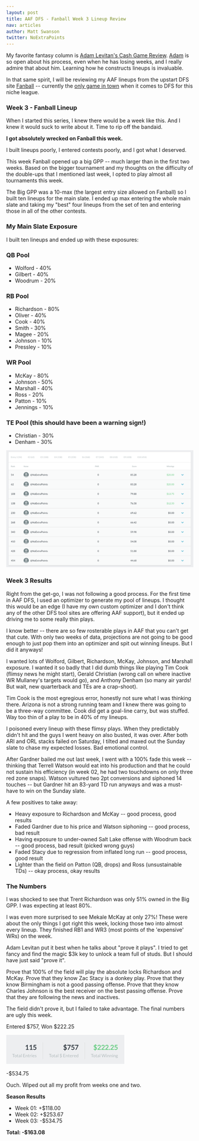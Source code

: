 ```yaml
---
layout: post
title: AAF DFS - Fanball Week 3 Lineup Review
nav: articles
author: Matt Swanson
twitter: NoExtraPoints
---
```


My favorite fantasy column is [Adam Levitan's Cash Game Review](https://www.draftkings.com/playbook/nfl/fantasy-football-adam-levitans-week-17-cash-game-review). [Adam](https://twitter.com/adamlevitan) is so open about his process, even when he has losing weeks, and I really admire that about him. Learning how he constructs lineups is invaluable.

In that same spirit, I will be reviewing my AAF lineups from the upstart DFS site [Fanball](https://www.fanball.com) -- currently the [only game in town](/ultimate-guide-to-aaf-fantasy) when it comes to DFS for this niche league.

<h3 class="team-header aaf-header">Week 3 - Fanball Lineup</h3>

When I started this series, I knew there would be a week like this. And I knew it would suck to write about it. Time to rip off the bandaid.

**I got absolutely wrecked on Fanball this week.**

I built lineups poorly, I entered contests poorly, and I got what I deserved.

This week Fanball opened up a big GPP -- much larger than in the first two weeks. Based on the bigger tournament and my thoughts on the difficulty of the double-ups that I mentioned last week, I opted to play almost all tournaments this week.

The Big GPP was a 10-max (the largest entry size allowed on Fanball) so I built ten lineups for the main slate. I ended up max entering the whole main slate and taking my "best" four lineups from the set of ten and entering those in all of the other contests.

<h3 class="aaf-header-small">My Main Slate Exposure</h3>

I built ten lineups and ended up with these exposures:

### QB Pool

- Wolford - 40%
- Gilbert - 40%
- Woodrum - 20%

### RB Pool

- Richardson - 80%
- Oliver - 40%
- Cook - 40%
- Smith - 30%
- Magee - 20%
- Johnson - 10%
- Pressley - 10%

### WR Pool

- McKay - 80%
- Johnson - 50%
- Marshall - 40%
- Ross - 20%
- Patton - 10%
- Jennings - 10%

### TE Pool (this should have been a warning sign!)

- Christian - 30%
- Denham - 30%

![](/images/fanball-week-3-lineups.png)

<h3 class="team-header aaf-header">Week 3 Results</h3>

Right from the get-go, I was not following a good process. For the first time in AAF DFS, I used an optimizer to generate my pool of lineups. I thought this would be an edge (I have my own custom optimizer and I don't think any of the other DFS tool sites are offering AAF support), but it ended up driving me to some really thin plays.

I know better -- there are so few rosterable plays in AAF that you can't get that cute. With only two weeks of data, projections are not going to be good enough to just pop them into an optimizer and spit out winning lineups. But I did it anyways!

I wanted lots of Wolford, Gilbert, Richardson, McKay, Johnson, and Marshall exposure. I wanted it so badly that I did dumb things like playing Tim Cook (flimsy news he might start), Gerald Christian (wrong call on where inactive WR Mullaney's targets would go), and Anthony Denham (so many air yards! But wait, new quarterback and TEs are a crap-shoot).

Tim Cook is the most egregious error, honestly not sure what I was thinking there. Arizona is not a strong running team and I knew there was going to be a three-way committee. Cook did get a goal-line carry, but was stuffed. Way too thin of a play to be in 40% of my lineups.

I poisoned every lineup with these flimsy plays. When they predictably didn't hit and the guys I went heavy on also busted, it was over. After both ARI and ORL stacks failed on Saturday, I tilted and maxed out the Sunday slate to chase my expected losses. Bad emotional control.

After Gardner bailed me out last week, I went with a 100% fade this week -- thinking that Terrell Watson would eat into his production and that he could not sustain his efficiency (in week 02, he had two touchdowns on only three red zone snaps). Watson vultured two 2pt conversions and siphoned 14 touches -- but Gardner hit an 83-yard TD run anyways and was a must-have to win on the Sunday slate.

A few positives to take away:

- Heavy exposure to Richardson and McKay -- good process, good results
- Faded Gardner due to his price and Watson siphoning -- good process, bad result
- Having exposure to under-owned Salt Lake offense with Woodrum back -- good process, bad result (picked wrong guys)
- Faded Stacy due to regression from inflated long run -- good process, good result
- Lighter than the field on Patton (QB, drops) and Ross (unsustainable TDs) -- okay process, okay results

<h3 class="aaf-header-small">The Numbers</h3>

I was shocked to see that Trent Richardson was only 51% owned in the Big GPP. I was expecting at least 80%.

I was even more surprised to see Mekale McKay at only 27%! These were about the only things I got right this week, locking those two into almost every lineup. They finished RB1 and WR3 (most points of the 'expensive' WRs) on the week.

Adam Levitan put it best when he talks about "prove it plays". I tried to get fancy and find the magic \$3k key to unlock a team full of studs. But I should have just said "prove it".

Prove that 100% of the field will play the absolute locks Richardson and McKay. Prove that they know Zac Stacy is a donkey play. Prove that they know Birmingham is not a good passing offense. Prove that they know Charles Johnson is the best receiver on the best passing offense. Prove that they are following the news and inactives.

The field didn't prove it, but I failed to take advantage. The final numbers are ugly this week.

Entered $757, Won $222.25

![](/images/fanball-week-3-results.png)

-\$534.75

Ouch. Wiped out all my profit from weeks one and two.

**Season Results**

- Week 01: +\$118.00
- Week 02: +\$253.67
- Week 03: -\$534.75

**Total: -\$163.08**
